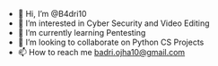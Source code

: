 - 👋 Hi, I’m @B4dri10
- 👀 I’m interested in Cyber Security and Video Editing
- 🌱 I’m currently learning Pentesting
- 💞️ I’m looking to collaborate on Python CS Projects
- 📫 How to reach me badri.ojha10@gmail.com

